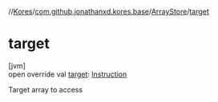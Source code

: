 //[Kores](../../../index.md)/[com.github.jonathanxd.kores.base](../index.md)/[ArrayStore](index.md)/[target](target.md)

# target

[jvm]\
open override val [target](target.md): [Instruction](../../com.github.jonathanxd.kores/-instruction/index.md)

Target array to access
